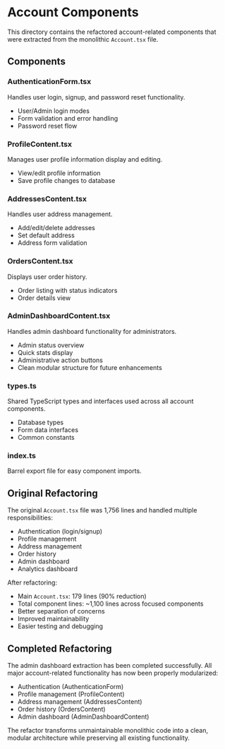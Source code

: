 # Account Components

This directory contains the refactored account-related components that were extracted from the monolithic `Account.tsx` file.

## Components

### AuthenticationForm.tsx
Handles user login, signup, and password reset functionality.
- User/Admin login modes
- Form validation and error handling
- Password reset flow

### ProfileContent.tsx
Manages user profile information display and editing.
- View/edit profile information
- Save profile changes to database

### AddressesContent.tsx
Handles user address management.
- Add/edit/delete addresses
- Set default address
- Address form validation

### OrdersContent.tsx
Displays user order history.
- Order listing with status indicators
- Order details view

### AdminDashboardContent.tsx
Handles admin dashboard functionality for administrators.
- Admin status overview
- Quick stats display
- Administrative action buttons
- Clean modular structure for future enhancements

### types.ts
Shared TypeScript types and interfaces used across all account components.
- Database types
- Form data interfaces
- Common constants

### index.ts
Barrel export file for easy component imports.

## Original Refactoring

The original `Account.tsx` file was 1,756 lines and handled multiple responsibilities:
- Authentication (login/signup)
- Profile management
- Address management
- Order history
- Admin dashboard
- Analytics dashboard

After refactoring:
- Main `Account.tsx`: 179 lines (90% reduction)
- Total component lines: ~1,100 lines across focused components
- Better separation of concerns
- Improved maintainability
- Easier testing and debugging

## Completed Refactoring

The admin dashboard extraction has been completed successfully. All major account-related functionality has now been properly modularized:
- Authentication (AuthenticationForm)
- Profile management (ProfileContent)
- Address management (AddressesContent)
- Order history (OrdersContent)
- Admin dashboard (AdminDashboardContent)

The refactor transforms unmaintainable monolithic code into a clean, modular architecture while preserving all existing functionality.